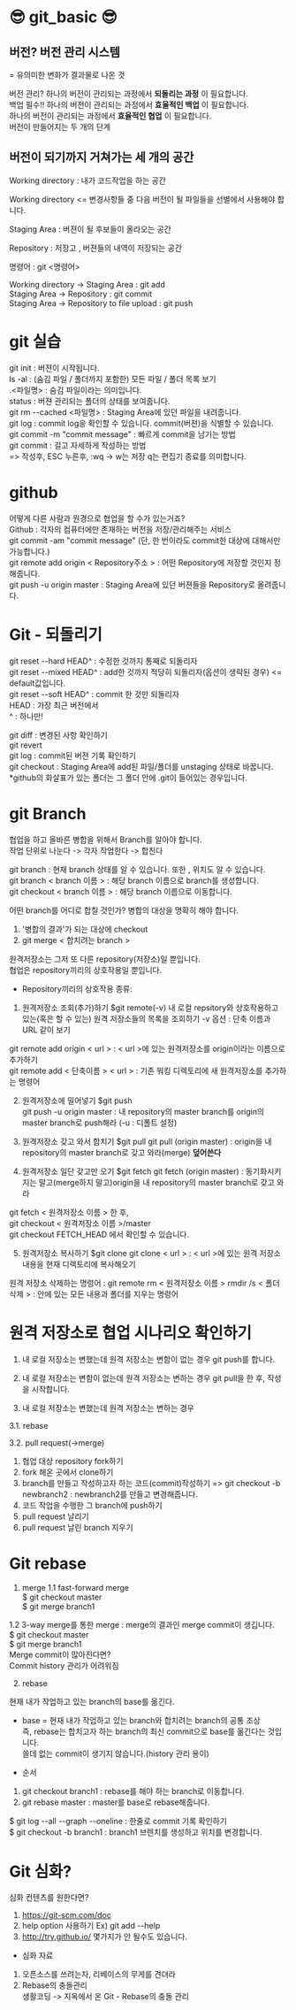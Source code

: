 # 😎 git_basic 😎

## 버전? 버전 관리 시스템  
= 유의미한 변화가 결과물로 나온 것  

버전 관리? 하나의 버전이 관리되는 과정에서 __되돌리는 과정__ 이 필요합니다.  
백업 필수!! 하나의 버전이 관리되는 과정에서 __효율적인 백업__ 이 필요합니다.  
하나의 버전이 관리되는 과정에서 __효율적인 협업__ 이 필요합니다.  
버전이 만들어지는 두 개의 단계  

## 버전이 되기까지 거쳐가는 세 개의 공간  

Working directory : 내가 코드작업을 하는 공간  

Working directory <= 변경사항들 중 다음 버전이 될 파일들을 선별에서 사용해야 합니다.

Staging Area : 버젼이 될 후보들이 올라오는 공간  

Repository : 저장고 , 버젼들의 내역이 저장되는 공간  

명령어 : git <명령어>

Working directory -> Staging Area : git add   
Staging Area -> Repository : git commit  
Staging Area -> Repository to file upload : git push  

# git 실습

git init : 버젼이 시작됩니다.  
ls -al : (숨김 파일 / 폴더까지 포함한) 모든 파일 / 폴더 목록 보기    
.<파일명> : 숨김 파일이라는 의미입니다.  
status : 버젼 관리되는 폴더의 상태를 보여줍니다.  
git rm --cached <파일명> : Staging Area에 있던 파일을 내려줍니다.    
git log : commit log응 확인할 수 있습니다. commit(버젼)을 식별할 수 있습니다.    
git commit -m "commit message" : 빠르게 commit을 남기는 방법  
git commit : 길고 자세하게 작성하는 방법    
=> 작성후, ESC 누른후, :wq -> w는 저장 q는 편집기 종료를 의미합니다.    

# github

어떻게 다른 사람과 원경으로 협업을 할 수가 있는거죠?    
Github : 각자의 컴퓨터에만 존재하는 버전을 저장/관리해주는 서비스    
git commit -am "commit message" (단, 한 번이라도 commit한 대상에 대해서만 가능합니다.)  
git remote add origin < Repository주소 > : 어떤 Repository에 저장할 것인지   정해줍니다.  
git push -u origin master : Staging Area에 있던 버젼들을 Repository로 올려줍니다.    

# Git - 되돌리기

git reset --hard HEAD^ : 수정한 것까지 통째로 되돌리자  
git reset --mixed HEAD^ : add한 것까지 적당히 되돌리자(옵션이 생략된 경우) <= default값입니다.  
git reset --soft HEAD^ : commit 한 것만 되돌리자   
HEAD : 가장 최근 버전에서  
^ : 하나만!  

git diff : 변경된 사항 확인하기  
git revert  
git log : commit된 버젼 기록 확인하기  
git checkout : Staging Area에 add된 파일/폴더를 unstaging 상태로 바꿉니다.    
*github의 화살표가 있는 폴더는 그 폴더 안에 .git이 들어있는 경우입니다.  

# git Branch

협업을 하고 올바른 병합을 위해서 Branch를 알아야 합니다.   
작업 단위로 나눈다 -> 각자 작업한다 -> 합친다  

git branch : 현재 branch 상태를 알 수 있습니다. 또한 , 위치도 알 수 있습니다.  
git branch < branch 이름 > : 해당 branch 이름으로 branch를 생성합니다.  
git checkout < branch 이름 > : 해당 branch 이름으로 이동합니다.  

어떤 branch를 어디로 합칠 것인가? 병합의 대상을 명확히 해야 합니다.  
1. '병합의 결과'가 되는 대상에 checkout  
2. git merge < 합치려는 branch >

원격저장소는 그저 또 다른 repository(저장소)일 뿐입니다.  
협업은 repository끼리의 상호작용일 뿐입니다.  

* Repository끼리의 상호작용 종류:

1. 원격저장소 조회(추가)하기 $git remote(-v)
내 로컬 repsitory와 상호작용하고 있는(혹은 할 수 있는) 원격 저장소들의 목록을 조회하기 -v 옵션 : 단축 이름과 URL 같이 보기  

git remote add origin < url > : < url >에 있는 원격저장소를 origin이라는 이름으로 추가하기  
git remote add < 단축이름 > < url > : 기존 워킹 디렉토리에 새 원격저장소를 추가하는 명령어  

2. 원격저장소에 밀어넣기 $git push  
git push -u origin master : 내 repository의 master branch를 origin의 master branch로 push해라 (-u : 디폴트 설정)

3. 원격저장소 갖고 와서 합치기 $git pull
git pull (origin master) : origin을 내 repository의 master branch로 갖고 와라(merge)  __덮어쓴다__ 

4. 원격저장소 일단 갖고만 오기 $git fetch
git fetch (origin master) : 동기화시키지는 말고(merge하지 말고)origin을 내 repository의 master branch로 갖고 와라

git fetch < 원격저장소 이름 >  한 후,  
git checkout < 원격저장소 이름 >/master  
git checkout FETCH_HEAD  에서 확인할 수 있습니다.  

5. 원격저장소 복사하기 $git clone
git clone < url > : < url >에 있는 원격 저장소 내용을 현재 디렉토리에 복사해오기  

원격 저장소 삭제하는 명령어 : git remote rm < 원격저장소 이름 >
rmdir /s < 폴더 삭제 > : 안에 있는 모든 내용과 폴더를 지우는 명령어  

# 원격 저장소로 협업 시나리오 확인하기 

1. 내 로컬 저장소는 변했는데 원격 저장소는 변함이 없는 경우
git push를 합니다.

2. 내 로컬 저장소는 변함이 없는데 원격 저장소는 변하는 경우
git pull을 한 후, 작성을 시작합니다.

3. 내 로컬 저장소는 변했는데 원격 저장소는 변하는 경우

3.1. rebase

3.2. pull request(->merge)

1. 협업 대상 repository fork하기
2. fork 해온 곳에서 clone하기  
3. branch를 만들고 작성하고자 하는 코드(commit)작성하기
=> git checkout -b newbranch2 : newbranch2를 만들고 변경해줍니다.  
4. 코드 작업을 수행한 그 branch에 push하기
5. pull request 날리기
6. pull request 날린 branch 지우기  

# Git rebase 

1. merge
1.1 fast-forward merge  
$ git checkout master  
$ git merge branch1  

1.2 3-way merge를 통한 merge : merge의 결과인 merge commit이 생깁니다.    
$ git checkout master  
$ git merge branch1  
Merge commit이 많아진다면?  
Commit history 관리가 어려워짐  

2. rebase

현재 내가 작업하고 있는 branch의 base를 옮긴다.
* base = 현재 내가 작업하고 있는 branch와 합치려는 branch의 공통 조상  
즉, rebase는 합치고자 하는 branch의 최신 commit으로 base를 옮긴다는 것입니다.  
쓸데 없는 commit이 생기지 않습니다.(history 관리 용이)

* 순서
1. git checkout branch1 : rebase를 해야 하는 branch로 이동합니다.
2. git rebase master : master를 base로 rebase해줍니다.   

$ git log --all --graph --oneline : 한줄로 commit 기록 확인하기  
$ git checkout -b branch1 : branch1 브렌치를 생성하고 위치를 변경합니다.  

# Git 심화?

심화 컨텐츠를 원한다면?

1. https://git-scm.com/doc
2. help option 사용하기 Ex) git add --help
3. http://try.github.io/  몇가지가 안 될수도 있습니다.

* 심화 자료
1. 오픈소스를 쓰려는자, 리베이스의 무게를 견뎌라
2. Rebase의 충돌관리  
생활코딩 -> 지옥에서 온 Git - Rebase의 충돌 관리  
